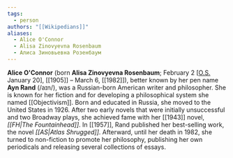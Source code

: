 ```yaml
---
tags:
  - person
authors: "[[Wikipedians]]"
aliases:
  - Alice O'Connor
  - Alisa Zinovyevna Rosenbaum
  - Алиса Зиновьевна Розенбаум
---
```


**Alice O'Connor** (born **Alisa Zinovyevna Rosenbaum**; February 2 \[[O.S.](https://en.wikipedia.org/wiki/Old_Style_and_New_Style_dates "Old Style and New Style dates") January 20], [[1905]] – March 6, [[1982]]), better known by her pen name **Ayn Rand** (/aɪn/), was a Russian-born American writer and philosopher. She is known for her fiction and for developing a philosophical system she named [[Objectivism]]. Born and educated in Russia, she moved to the United States in 1926. After two early novels that were initially unsuccessful and two Broadway plays, she achieved fame with her [[1943]] novel, *[[FH|The Fountainhead]]*. In [[1957]], Rand published her best-selling work, the novel *[[AS|Atlas Shrugged]]*. Afterward, until her death in 1982, she turned to non-fiction to promote her philosophy, publishing her own periodicals and releasing several collections of essays.